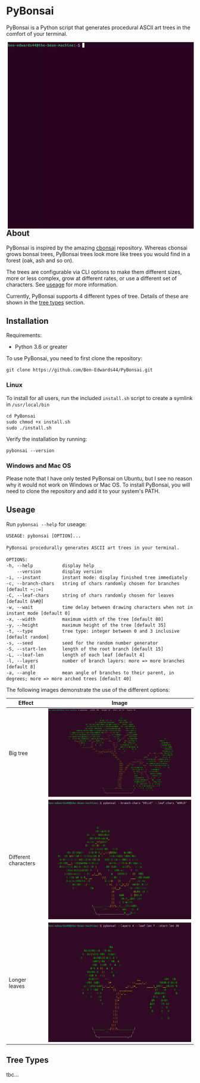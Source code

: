 # PyBonsai

PyBonsai is a Python script that generates procedural ASCII art trees in the comfort of your terminal.

<img src="/Images/demo.gif" align="right" width="500px">

## About

PyBonsai is inspired by the amazing [cbonsai](https://gitlab.com/jallbrit/cbonsai) repository.
Whereas cbonsai grows bonsai trees, PyBonsai trees look more like trees you would find in a forest (oak, ash and so on).

The trees are configurable via CLI options to make them different sizes, more or less complex, grow at different rates, or use a different set of characters. See [useage](#useage) for more information.

Currently, PyBonsai supports 4 different types of tree. Details of these are shown in the [tree types](#tree-types) section.

## Installation

Requirements:
- Python 3.6 or greater

To use PyBonsai, you need to first clone the repository:

    git clone https://github.com/Ben-Edwards44/PyBonsai.git

### Linux

To install for all users, run the included `install.sh` script to create a symlink in `/usr/local/bin`

    cd PyBonsai
    sudo chmod +x install.sh
    sudo ./install.sh

Verify the installation by running:

    pybonsai --version

### Windows and Mac OS

Please note that I have only tested PyBonsai on Ubuntu, but I see no reason why it would not work on Windows or Mac OS.
To install PyBonsai, you will need to clone the repository and add it to your system's PATH.

## Useage

Run `pybonsai --help` for useage:

    USEAGE: pybonsai [OPTION]...

    PyBonsai procedurally generates ASCII art trees in your terminal.

    OPTIONS:
    -h, --help           display help
        --version        display version
    -i, --instant        instant mode: display finished tree immediately
    -c, --branch-chars   string of chars randomly chosen for branches [default ~;:=]
    -C, --leaf-chars     string of chars randomly chosen for leaves [default &%#@]
    -w, --wait           time delay between drawing characters when not in instant mode [default 0]
    -x, --width          maximum width of the tree [default 80]
    -y, --height         maximum height of the tree [default 35]
    -t, --type           tree type: integer between 0 and 3 inclusive [default random]
    -s, --seed           seed for the random number generator
    -S, --start-len      length of the root branch [default 15]
    -L, --leaf-len       length of each leaf [default 4]
    -l, --layers         number of branch layers: more => more branches [default 8]
    -a, --angle          mean angle of branches to their parent, in degrees; more => more arched trees [default 40]

The following images demonstrate the use of the different options:

| Effect               | Image                                      |
|----------------------|--------------------------------------------|
| Big tree             | ![big tree](/Images/big.png)               |
| Different characters | ![different characters](/Images/chars.png) |
| Longer leaves        | ![longer leaves](/Images/leafy.png)        |


## Tree Types

tbc...